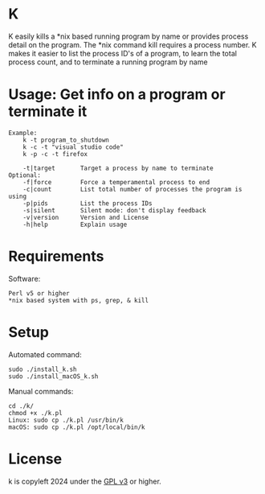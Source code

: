 K
=====

K easily kills a *nix based running program by name or provides process detail on the program.
The *nix command kill requires a process number. K makes it easier
    to list the process ID's of a program, 
    to learn the total process count, and
    to terminate a running program by name


Usage: Get info on a program or terminate it
=====  
    Example: 
        k -t program_to_shutdown        
        k -c -t "visual studio code"
        k -p -c -t firefox

        -t|target       Target a process by name to terminate
    Optional:
        -f|force        Force a temperamental process to end
        -c|count        List total number of processes the program is using
        -p|pids         List the process IDs
        -s|silent       Silent mode: don't display feedback
        -v|version      Version and License
        -h|help         Explain usage


Requirements
=====
Software:

    Perl v5 or higher
    *nix based system with ps, grep, & kill

Setup
=====
Automated command:

	sudo ./install_k.sh
    sudo ./install_macOS_k.sh

Manual commands:

    cd ./k/
    chmod +x ./k.pl
    Linux: sudo cp ./k.pl /usr/bin/k
    macOS: sudo cp ./k.pl /opt/local/bin/k 


License
=====
k is copyleft 2024 under the <a href="http://www.gnu.org/licenses/gpl-3.0.html">GPL v3</a> or higher.
